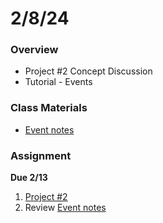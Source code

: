 # 2/8/24
### Overview  
* Project #2 Concept Discussion
* Tutorial - Events
### Class Materials
* [Event notes](../../notes/events.md)
### Assignment
**Due 2/13**
1. [Project #2](https://github.com/samheckle/networked-media-sp-24/blob/main/assignments/projects.md#project-2)
2. Review [Event notes](../../notes/events.md)